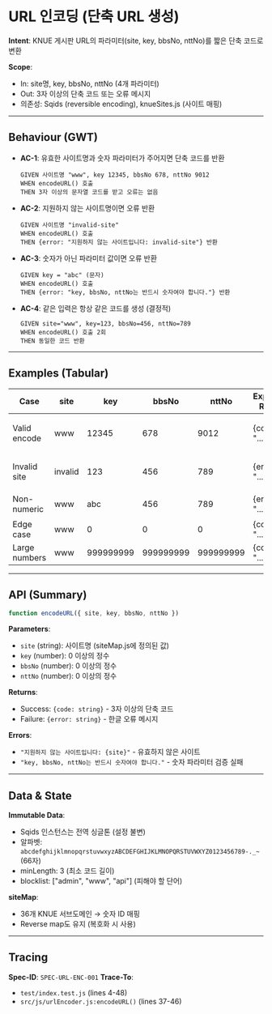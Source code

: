 # URL 인코딩 (단축 URL 생성)

**Intent**: KNUE 게시판 URL의 파라미터(site, key, bbsNo, nttNo)를 짧은 단축 코드로 변환

**Scope**:
- In: site명, key, bbsNo, nttNo (4개 파라미터)
- Out: 3자 이상의 단축 코드 또는 오류 메시지
- 의존성: Sqids (reversible encoding), knueSites.js (사이트 매핑)

---

## Behaviour (GWT)

- **AC-1**: 유효한 사이트명과 숫자 파라미터가 주어지면 단축 코드를 반환
  ```gherkin
  GIVEN 사이트명 "www", key 12345, bbsNo 678, nttNo 9012
  WHEN encodeURL() 호출
  THEN 3자 이상의 문자열 코드를 받고 오류는 없음
  ```

- **AC-2**: 지원하지 않는 사이트명이면 오류 반환
  ```gherkin
  GIVEN 사이트명 "invalid-site"
  WHEN encodeURL() 호출
  THEN {error: "지원하지 않는 사이트입니다: invalid-site"} 반환
  ```

- **AC-3**: 숫자가 아닌 파라미터 값이면 오류 반환
  ```gherkin
  GIVEN key = "abc" (문자)
  WHEN encodeURL() 호출
  THEN {error: "key, bbsNo, nttNo는 반드시 숫자여야 합니다."} 반환
  ```

- **AC-4**: 같은 입력은 항상 같은 코드를 생성 (결정적)
  ```gherkin
  GIVEN site="www", key=123, bbsNo=456, nttNo=789
  WHEN encodeURL() 호출 2회
  THEN 동일한 코드 반환
  ```

---

## Examples (Tabular)

| Case | site | key | bbsNo | nttNo | Expected Result | Note |
|------|------|-----|-------|-------|---|---|
| Valid encode | www | 12345 | 678 | 9012 | {code: "..."} | 모든 파라미터 정수 |
| Invalid site | invalid | 123 | 456 | 789 | {error: "..."} | siteMap에 없는 사이트 |
| Non-numeric | www | abc | 456 | 789 | {error: "..."} | key가 문자 |
| Edge case | www | 0 | 0 | 0 | {code: "..."} | 최소값 |
| Large numbers | www | 999999999 | 999999999 | 999999999 | {code: "..."} | 큰 수 |

---

## API (Summary)

```javascript
function encodeURL({ site, key, bbsNo, nttNo })
```

**Parameters**:
- `site` (string): 사이트명 (siteMap.js에 정의된 값)
- `key` (number): 0 이상의 정수
- `bbsNo` (number): 0 이상의 정수
- `nttNo` (number): 0 이상의 정수

**Returns**:
- Success: `{code: string}` - 3자 이상의 단축 코드
- Failure: `{error: string}` - 한글 오류 메시지

**Errors**:
- `"지원하지 않는 사이트입니다: {site}"` - 유효하지 않은 사이트
- `"key, bbsNo, nttNo는 반드시 숫자여야 합니다."` - 숫자 파라미터 검증 실패

---

## Data & State

**Immutable Data**:
- Sqids 인스턴스는 전역 싱글톤 (설정 불변)
- 알파벳: `abcdefghijklmnopqrstuvwxyzABCDEFGHIJKLMNOPQRSTUVWXYZ0123456789-._~` (66자)
- minLength: 3 (최소 코드 길이)
- blocklist: ["admin", "www", "api"] (피해야 할 단어)

**siteMap**:
- 36개 KNUE 서브도메인 → 숫자 ID 매핑
- Reverse map도 유지 (복호화 시 사용)

---

## Tracing

**Spec-ID**: `SPEC-URL-ENC-001`
**Trace-To**:
- `test/index.test.js` (lines 4-48)
- `src/js/urlEncoder.js:encodeURL()` (lines 37-46)
